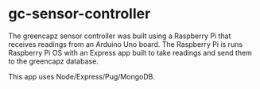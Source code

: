 # gc-sensor-controller

The greencapz sensor controller was built using a Raspberry Pi that receives readings from an Arduino Uno board. The Raspberry Pi is runs Raspberry Pi OS with an Express app built to take readings and send them to the greencapz database.

This app uses Node/Express/Pug/MongoDB. 
